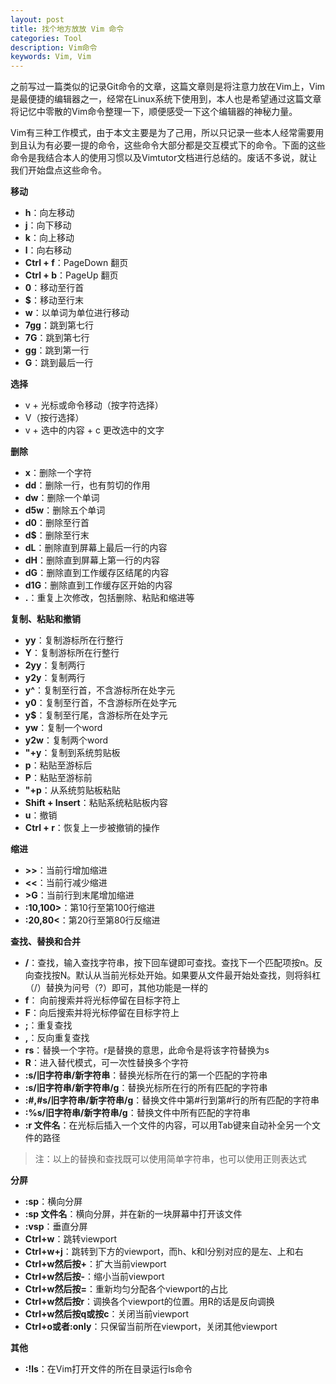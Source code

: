 ```yaml
---
layout: post
title: 找个地方放放 Vim 命令
categories: Tool
description: Vim命令
keywords: Vim, Vim
---
```


之前写过一篇类似的记录Git命令的文章，这篇文章则是将注意力放在Vim上，Vim是最便捷的编辑器之一，经常在Linux系统下使用到，本人也是希望通过这篇文章将记忆中零散的Vim命令整理一下，顺便感受一下这个编辑器的神秘力量。

Vim有三种工作模式，由于本文主要是为了己用，所以只记录一些本人经常需要用到且认为有必要一提的命令，这些命令大部分都是交互模式下的命令。下面的这些命令是我结合本人的使用习惯以及Vimtutor文档进行总结的。废话不多说，就让我们开始盘点这些命令。

**移动**

- **h**：向左移动
- **j**：向下移动
- **k**：向上移动
- **l**：向右移动
- **Ctrl + f**：PageDown 翻页
- **Ctrl + b**：PageUp 翻页
- **0**：移动至行首
- **$**：移动至行末
- **w**：以单词为单位进行移动
- **7gg**：跳到第七行
- **7G**：跳到第七行
- **gg**：跳到第一行
- **G**：跳到最后一行

**选择**

- v + 光标或命令移动（按字符选择）
- V（按行选择）
- v + 选中的内容 + c 更改选中的文字

**删除**

- **x**：删除一个字符
- **dd**：删除一行，也有剪切的作用
- **dw**：删除一个单词
- **d5w**：删除五个单词
- **d0**：删除至行首
- **d$**：删除至行末
- **dL**：删除直到屏幕上最后一行的内容
- **dH**：删除直到屏幕上第一行的内容
- **dG**：删除直到工作缓存区结尾的内容
- **d1G**：删除直到工作缓存区开始的内容
- **.**：重复上次修改，包括删除、粘贴和缩进等

**复制、粘贴和撤销**

- **yy**：复制游标所在行整行
- **Y**：复制游标所在行整行
- **2yy**：复制两行
- **y2y**：复制两行
- **y^**：复制至行首，不含游标所在处字元
- **y0**：复制至行首，不含游标所在处字元
- **y$**：复制至行尾，含游标所在处字元
- **yw**：复制一个word
- **y2w**：复制两个word
- **"+y**：复制到系统剪贴板
- **p**：粘贴至游标后
- **P**：粘贴至游标前
- **"+p**：从系统剪贴板粘贴
- **Shift + Insert**：粘贴系统粘贴板内容
- **u**：撤销
- **Ctrl + r**：恢复上一步被撤销的操作

**缩进**

- **>>**：当前行增加缩进
- **<<**：当前行减少缩进
- **>G**：当前行到末尾增加缩进
- **:10,100>**：第10行至第100行缩进
- **:20,80<**：第20行至第80行反缩进

**查找、替换和合并**

- **/**：查找，输入查找字符串，按下回车键即可查找。查找下一个匹配项按n。反向查找按N。默认从当前光标处开始。如果要从文件最开始处查找，则将斜杠（/）替换为问号（?）即可，其他功能是一样的
- **f**： 向前搜索并将光标停留在目标字符上
- **F**：向后搜索并将光标停留在目标字符上
- **;**：重复查找
- **,**：反向重复查找
- **rs**：替换一个字符。r是替换的意思，此命令是将该字符替换为s
- **R**：进入替代模式，可一次性替换多个字符
- **:s/旧字符串/新字符串**：替换光标所在行的第一个匹配的字符串
- **:s/旧字符串/新字符串/g**：替换光标所在行的所有匹配的字符串
- **:#,#s/旧字符串/新字符串/g**：替换文件中第#行到第#行的所有匹配的字符串
- **:%s/旧字符串/新字符串/g**：替换文件中所有匹配的字符串
- **:r 文件名**：在光标后插入一个文件的内容，可以用Tab键来自动补全另一个文件的路径

> 注：以上的替换和查找既可以使用简单字符串，也可以使用正则表达式

**分屏**

- **:sp**：横向分屏
- **:sp 文件名**：横向分屏，并在新的一块屏幕中打开该文件
- **:vsp**：垂直分屏
- **Ctrl+w**：跳转viewport
- **Ctrl+w+j**：跳转到下方的viewport，而h、k和l分别对应的是左、上和右
- **Ctrl+w然后按+**：扩大当前viewport
- **Ctrl+w然后按-**：缩小当前viewport
- **Ctrl+w然后按=**：重新均匀分配各个viewport的占比
- **Ctrl+w然后按r**：调换各个viewport的位置。用R的话是反向调换
- **Ctrl+w然后按q或按c**：关闭当前viewport
- **Ctrl+o或者:only**：只保留当前所在viewport，关闭其他viewport

**其他**

- **:!ls**：在Vim打开文件的所在目录运行ls命令
